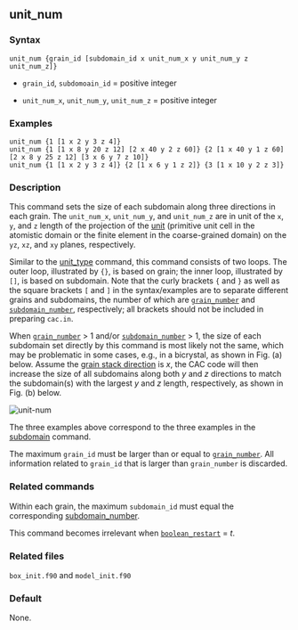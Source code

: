 ## unit_num

### Syntax

	unit_num {grain_id [subdomain_id x unit_num_x y unit_num_y z unit_num_z]}

* `grain_id`, `subdomoain_id` = positive integer

* `unit_num_x`, `unit_num_y`, `unit_num_z` = positive integer

### Examples

	unit_num {1 [1 x 2 y 3 z 4]}
	unit_num {1 [1 x 8 y 20 z 12] [2 x 40 y 2 z 60]} {2 [1 x 40 y 1 z 60] [2 x 8 y 25 z 12] [3 x 6 y 7 z 10]}
	unit_num {1 [1 x 2 y 3 z 4]} {2 [1 x 6 y 1 z 2]} {3 [1 x 10 y 2 z 3]}

### Description

This command sets the size of each subdomain along three directions in each grain. The `unit_num_x`, `unit_num_y`, and `unit_num_z` are in unit of the `x`, `y`, and `z` length of the projection of the [unit](unit_type.md) (primitive unit cell in the atomistic domain or the finite element in the coarse-grained domain) on the `yz`, `xz`, and `xy` planes, respectively.

Similar to the [unit_type](unit_type.md) command, this command consists of two loops. The outer loop, illustrated by `{}`, is based on grain; the inner loop, illustrated by `[]`, is based on subdomain. Note that the curly brackets `{` and `}` as well as the square brackets `[` and `]` in the syntax/examples are to separate different grains and subdomains, the number of which are [`grain_number`](grain_num.md) and [`subdomain_number`](subdomain.md), respectively; all brackets should not be included in preparing `cac.in`.

When [`grain_number`](grain_num.md) > 1 and/or [`subdomain_number`](subdomain.md) > 1, the size of each subdomain set directly by this command is most likely not the same, which may be problematic in some cases, e.g., in a bicrystal, as shown in Fig. (a) below. Assume the [grain stack direction](grain_dir.md) is _x_, the CAC code will then increase the size of all subdomains along both _y_ and _z_ directions to match the subdomain(s) with the largest _y_ and _z_ length, respectively, as shown in Fig. (b) below.

![unit-num](fig/unit-num.jpg)

The three examples above correspond to the three examples in the [subdomain](subdomain.md) command.

The maximum `grain_id` must be larger than or equal to [`grain_number`](grain_num.md). All information related to `grain_id` that is larger than `grain_number` is discarded.

### Related commands

Within each grain, the maximum `subdomain_id` must equal the corresponding [subdomain_number](subdomain.md).

This command becomes irrelevant when [`boolean_restart`](restart.md) = _t_.

### Related files

`box_init.f90` and `model_init.f90`

### Default

None.